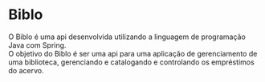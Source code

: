 # Biblo
O Biblo é uma api desenvolvida utilizando a linguagem de programação Java com Spring.
<br>
O objetivo do Biblo é ser uma api para uma aplicação de gerenciamento de uma biblioteca, gerenciando e catalogando e controlando os empréstimos do acervo.
